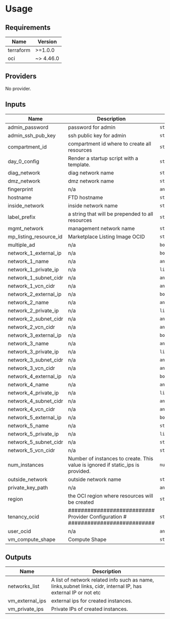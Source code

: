 # Usage
<!--- BEGIN_TF_DOCS --->
## Requirements

| Name | Version |
|------|---------|
| terraform | >=1.0.0 |
| oci | ~> 4.46.0 |

## Providers

No provider.

## Inputs

| Name | Description | Type | Default | Required |
|------|-------------|------|---------|:--------:|
| admin\_password | password for admin | `string` | n/a | yes |
| admin\_ssh\_pub\_key | ssh public key for admin | `string` | n/a | yes |
| compartment\_id | compartment id where to create all resources | `string` | n/a | yes |
| day\_0\_config | Render a startup script with a template. | `string` | `"startup_file.json"` | no |
| diag\_network | diag network name | `string` | `""` | no |
| dmz\_network | dmz network name | `string` | `""` | no |
| fingerprint | n/a | `any` | n/a | yes |
| hostname | FTD hostname | `string` | `"cisco-ftd"` | no |
| inside\_network | inside network name | `string` | `"vpc-inside"` | no |
| label\_prefix | a string that will be prepended to all resources | `string` | `"ftd"` | no |
| mgmt\_network | management network name | `string` | `""` | no |
| mp\_listing\_resource\_id | Marketplace Listing Image OCID | `string` | `"ocid1.image.oc1..aaaaaaaamybyw5im3tfl5fimi3nd57no3mtczwenrll7fgkzi4zgbc32tlqa"` | no |
| multiple\_ad | n/a | `bool` | `false` | no |
| network\_1\_external\_ip | n/a | `bool` | `false` | no |
| network\_1\_name | n/a | `any` | n/a | yes |
| network\_1\_private\_ip | n/a | `list(string)` | n/a | yes |
| network\_1\_subnet\_cidr | n/a | `any` | n/a | yes |
| network\_1\_vcn\_cidr | n/a | `any` | n/a | yes |
| network\_2\_external\_ip | n/a | `bool` | `false` | no |
| network\_2\_name | n/a | `any` | n/a | yes |
| network\_2\_private\_ip | n/a | `list(string)` | n/a | yes |
| network\_2\_subnet\_cidr | n/a | `any` | n/a | yes |
| network\_2\_vcn\_cidr | n/a | `any` | n/a | yes |
| network\_3\_external\_ip | n/a | `bool` | `false` | no |
| network\_3\_name | n/a | `any` | n/a | yes |
| network\_3\_private\_ip | n/a | `list(string)` | n/a | yes |
| network\_3\_subnet\_cidr | n/a | `any` | n/a | yes |
| network\_3\_vcn\_cidr | n/a | `any` | n/a | yes |
| network\_4\_external\_ip | n/a | `bool` | `false` | no |
| network\_4\_name | n/a | `any` | n/a | yes |
| network\_4\_private\_ip | n/a | `list(string)` | n/a | yes |
| network\_4\_subnet\_cidr | n/a | `any` | n/a | yes |
| network\_4\_vcn\_cidr | n/a | `any` | n/a | yes |
| network\_5\_external\_ip | n/a | `bool` | `false` | no |
| network\_5\_name | n/a | `string` | `""` | no |
| network\_5\_private\_ip | n/a | `list(string)` | `[]` | no |
| network\_5\_subnet\_cidr | n/a | `string` | `""` | no |
| network\_5\_vcn\_cidr | n/a | `string` | `""` | no |
| num\_instances | Number of instances to create. This value is ignored if static\_ips is provided. | `number` | `1` | no |
| outside\_network | outside network name | `string` | `""` | no |
| private\_key\_path | n/a | `any` | n/a | yes |
| region | the OCI region where resources will be created | `string` | n/a | yes |
| tenancy\_ocid | ########################### Provider Configuration  # ########################### | `string` | n/a | yes |
| user\_ocid | n/a | `any` | n/a | yes |
| vm\_compute\_shape | Compute Shape | `string` | `"VM.Standard2.8"` | no |

## Outputs

| Name | Description |
|------|-------------|
| networks\_list | A list of network related info such as name, links,subnet links, cidr, internal IP, has external IP or not etc |
| vm\_external\_ips | external ips for created instances. |
| vm\_private\_ips | Private IPs of created instances. |

<!--- END_TF_DOCS --->
